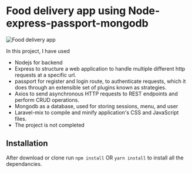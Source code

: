 # Food delivery app using Node-express-passport-mongodb

![Food delivery app](https://github.com/Avijeetas/Food-Delivery-app/blob/master/food.png?raw=true)


In this project, 
I have used 
  - Nodejs for backend 
  - Express to structure a web application to handle multiple different http requests at a specific url.
  - passport for register and login route, to authenticate requests, which it does through an extensible set of plugins known as strategies.
  - Axios to send asynchronous HTTP requests to REST endpoints and perform CRUD operations.
  - Mongodb as a database, used for storing sessions, menu, and user 
  - Laravel-mix to compile and minify application's CSS and JavaScript files.
  - The project is not completed



## Installation 
After download or clone run `npm install` OR `yarn install` to install all the dependancies.

